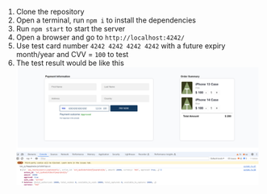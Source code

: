 1. Clone the repository
2. Open a terminal, run `npm i` to install the dependencies
3. Run `npm start` to start the server
4. Open a browser and go to `http://localhost:4242/`
5. Use test card number `4242 4242 4242 4242` with a future expiry month/year and CVV = `100` to test
6. The test result would be like this
   ![alt text](approved.png)
